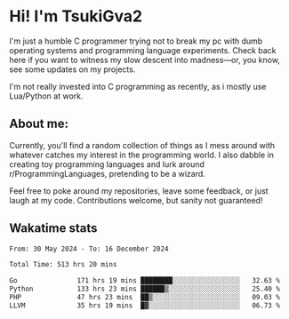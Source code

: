 # Hi! I'm TsukiGva2

I'm just a humble C programmer trying not to break my pc with dumb operating systems and programming language experiments. Check back here if you want to witness my slow descent into madness—or, you know, see some updates on my projects.

I'm not really invested into C programming as recently, as i mostly use Lua/Python at work.

## About me:

Currently, you'll find a random collection of things as I mess around with whatever catches my interest in the programming world. I also dabble in creating toy programming languages and lurk around r/ProgrammingLanguages, pretending to be a wizard.

Feel free to poke around my repositories, leave some feedback, or just laugh at my code. Contributions welcome, but sanity not guaranteed!

## Wakatime stats
<!--START_SECTION:waka-->

```txt
From: 30 May 2024 - To: 16 December 2024

Total Time: 513 hrs 20 mins

Go               171 hrs 19 mins ████████░░░░░░░░░░░░░░░░░   32.63 %
Python           133 hrs 23 mins ██████▒░░░░░░░░░░░░░░░░░░   25.40 %
PHP              47 hrs 23 mins  ██▒░░░░░░░░░░░░░░░░░░░░░░   09.03 %
LLVM             35 hrs 19 mins  █▓░░░░░░░░░░░░░░░░░░░░░░░   06.73 %
```

<!--END_SECTION:waka-->

